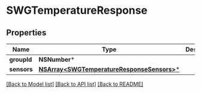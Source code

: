 # SWGTemperatureResponse

## Properties
Name | Type | Description | Notes
------------ | ------------- | ------------- | -------------
**groupId** | **NSNumber*** |  | [optional] 
**sensors** | [**NSArray&lt;SWGTemperatureResponseSensors&gt;***](SWGTemperatureResponseSensors.md) |  | [optional] 

[[Back to Model list]](../README.md#documentation-for-models) [[Back to API list]](../README.md#documentation-for-api-endpoints) [[Back to README]](../README.md)


